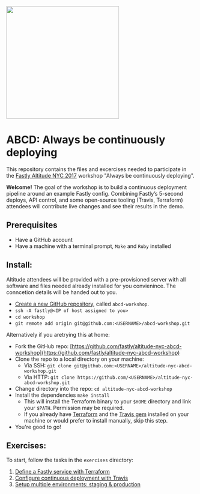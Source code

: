 <img src="https://www.fastly.com/altitude-nyc/images/footer-logo.png" width="300">

# ABCD: Always be continuously deploying
This repository contains the files and excercises needed to participate in the [Fastly Altitude NYC 2017]() workshop "Always be continuously deploying".

**Welcome!**
The goal of the workshop is to build a continuous deployment pipeline around an example Fastly config. Combining Fastly’s 5-second deploys, API control, and some open-source tooling (Travis, Terraform) attendees will contribute live changes and see their results in the demo.

## Prerequisites
- Have a GitHub account
- Have a machine with a terminal prompt, `Make` and `Ruby` installed

## Install:
Altitude attendees will be provided with a pre-provisioned server with all software and files needed already installed for you convienince. The conncetion details will be handed out to you.
- [Create a new GitHub repository](https://help.github.com/articles/create-a-repo/), called `abcd-workshop`.
- `ssh -A fastly@<IP of host assigned to you>`
- `cd workshop`
- `git remote add origin git@github.com:<USERNAME>/abcd-workshop.git`

Alternatively if you aretrying this at home:
- Fork the GitHub repo: [https://github.com/fastly/altitude-nyc-abcd-workshop](https://github.com/fastly/altitude-nyc-abcd-workshop)
- Clone the repo to a local directory on your machine:
    - Via SSH: `git clone git@github.com:<USERNAME>/altitude-nyc-abcd-workshop.git`
    - Via HTTP: `git clone https://github.com/<USERNAME>/altitude-nyc-abcd-workshop.git`
- Change directory into the repo: `cd altitude-nyc-abcd-workshop`
- Install the dependencies `make install`
    - This will install the Terraform binary to your `$HOME` directory and link your `$PATH`. Permission may be required.
    -  If you already have [Terraform](https://www.terraform.io/downloads.html) and the [Travis gem](https://github.com/travis-ci/travis.rb#installation) installed on your machine or would prefer to install manually, skip this step.
- You're good to go!

## Exercises:
To start, follow the tasks in the `exercises` directory:

1. [Define a Fastly service with Terraform](exercises/1.md)
2. [Configure continuous deployment with Travis](exercises/2.md)
3. [Setup multiple environments: staging & production](exercises/3.md)

